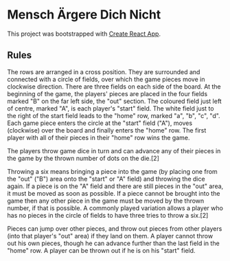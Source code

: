 # Mensch Ärgere Dich Nicht

This project was bootstrapped with [Create React App](https://github.com/facebook/create-react-app).

## Rules

The rows are arranged in a cross position. They are surrounded and connected with a circle of fields, over which the game pieces move in clockwise direction. There are three fields on each side of the board. At the beginning of the game, the players' pieces are placed in the four fields marked "B" on the far left side, the "out" section. The coloured field just left of centre, marked "A", is each player's "start" field. The white field just to the right of the start field leads to the "home" row, marked "a", "b", "c", "d". Each game piece enters the circle at the "start" field ("A"), moves (clockwise) over the board and finally enters the "home" row. The first player with all of their pieces in their "home" row wins the game.

The players throw game dice in turn and can advance any of their pieces in the game by the thrown number of dots on the die.[2]

Throwing a six means bringing a piece into the game (by placing one from the "out" ("B") area onto the "start" or "A" field) and throwing the dice again. If a piece is on the "A" field and there are still pieces in the "out" area, it must be moved as soon as possible. If a piece cannot be brought into the game then any other piece in the game must be moved by the thrown number, if that is possible. A commonly played variation allows a player who has no pieces in the circle of fields to have three tries to throw a six.[2]

Pieces can jump over other pieces, and throw out pieces from other players (into that player's "out" area) if they land on them. A player cannot throw out his own pieces, though he can advance further than the last field in the "home" row. A player can be thrown out if he is on his "start" field. 
